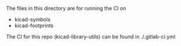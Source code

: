 The files in this directory are for running the CI on
* kicad-symbols
* kicad-footprints

The CI for this repo (kicad-library-utils) can be found in ./.gitlab-ci.yml
